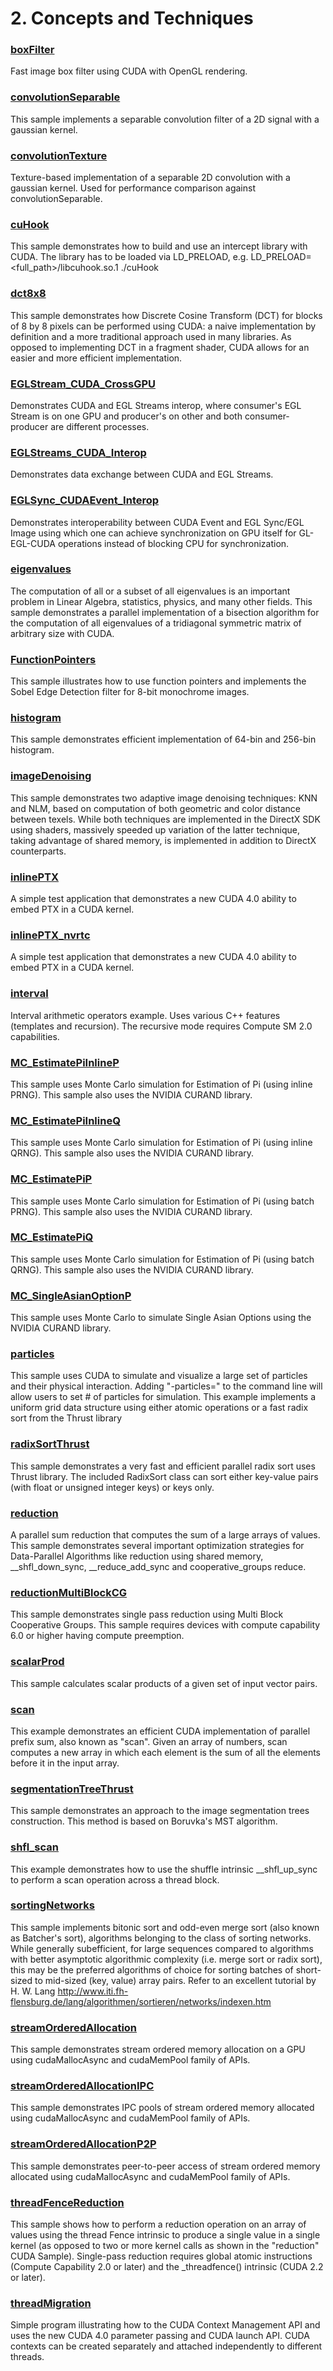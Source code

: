 # 2. Concepts and Techniques


### [boxFilter](./boxFilter)
Fast image box filter using CUDA with OpenGL rendering.

### [convolutionSeparable](./convolutionSeparable)
This sample implements a separable convolution filter of a 2D signal with a gaussian kernel.

### [convolutionTexture](./convolutionTexture)
Texture-based implementation of a separable 2D convolution with a gaussian kernel. Used for performance comparison against convolutionSeparable.

### [cuHook](./cuHook)
This sample demonstrates how to build and use an intercept library with CUDA. The library has to be loaded via LD_PRELOAD, e.g. LD_PRELOAD=<full_path>/libcuhook.so.1 ./cuHook

### [dct8x8](./dct8x8)
This sample demonstrates how Discrete Cosine Transform (DCT) for blocks of 8 by 8 pixels can be performed using CUDA: a naive implementation by definition and a more traditional approach used in many libraries. As opposed to implementing DCT in a fragment shader, CUDA allows for an easier and more efficient implementation.

### [EGLStream_CUDA_CrossGPU](./EGLStream_CUDA_CrossGPU)
Demonstrates CUDA and EGL Streams interop, where consumer's EGL Stream is on one GPU and producer's on other and both consumer-producer are different processes.

### [EGLStreams_CUDA_Interop](./EGLStreams_CUDA_Interop)
Demonstrates data exchange between CUDA and EGL Streams.

### [EGLSync_CUDAEvent_Interop](./EGLSync_CUDAEvent_Interop)
Demonstrates interoperability between CUDA Event and EGL Sync/EGL Image using which one can achieve synchronization on GPU itself for GL-EGL-CUDA operations instead of blocking CPU for synchronization.

### [eigenvalues](./eigenvalues)
The computation of all or a subset of all eigenvalues is an important problem in Linear Algebra, statistics, physics, and many other fields. This sample demonstrates a parallel implementation of a bisection algorithm for the computation of all eigenvalues of a tridiagonal symmetric matrix of arbitrary size with CUDA.

### [FunctionPointers](./FunctionPointers)
This sample illustrates how to use function pointers and implements the Sobel Edge Detection filter for 8-bit monochrome images.

### [histogram](./histogram)
This sample demonstrates efficient implementation of 64-bin and 256-bin histogram.

### [imageDenoising](./imageDenoising)
This sample demonstrates two adaptive image denoising techniques: KNN and NLM, based on computation of both geometric and color distance between texels. While both techniques are implemented in the DirectX SDK using shaders, massively speeded up variation of the latter technique, taking advantage of shared memory, is implemented in addition to DirectX counterparts.

### [inlinePTX](./inlinePTX)
A simple test application that demonstrates a new CUDA 4.0 ability to embed PTX in a CUDA kernel.

### [inlinePTX_nvrtc](./inlinePTX_nvrtc)
A simple test application that demonstrates a new CUDA 4.0 ability to embed PTX in a CUDA kernel.

### [interval](./interval)
Interval arithmetic operators example.  Uses various C++ features (templates and recursion).  The recursive mode requires Compute SM 2.0 capabilities.

### [MC_EstimatePiInlineP](./MC_EstimatePiInlineP)
This sample uses Monte Carlo simulation for Estimation of Pi (using inline PRNG).  This sample also uses the NVIDIA CURAND library.

### [MC_EstimatePiInlineQ](./MC_EstimatePiInlineQ)
This sample uses Monte Carlo simulation for Estimation of Pi (using inline QRNG).  This sample also uses the NVIDIA CURAND library.

### [MC_EstimatePiP](./MC_EstimatePiP)
This sample uses Monte Carlo simulation for Estimation of Pi (using batch PRNG).  This sample also uses the NVIDIA CURAND library.

### [MC_EstimatePiQ](./MC_EstimatePiQ)
This sample uses Monte Carlo simulation for Estimation of Pi (using batch QRNG).  This sample also uses the NVIDIA CURAND library.

### [MC_SingleAsianOptionP](./MC_SingleAsianOptionP)
This sample uses Monte Carlo to simulate Single Asian Options using the NVIDIA CURAND library.

### [particles](./particles)
This sample uses CUDA to simulate and visualize a large set of particles and their physical interaction.  Adding "-particles=<N>" to the command line will allow users to set # of particles for simulation.  This example implements a uniform grid data structure using either atomic operations or a fast radix sort from the Thrust library

### [radixSortThrust](./radixSortThrust)
This sample demonstrates a very fast and efficient parallel radix sort uses Thrust library. The included RadixSort class can sort either key-value pairs (with float or unsigned integer keys) or keys only.

### [reduction](./reduction)
A parallel sum reduction that computes the sum of a large arrays of values. This sample demonstrates several important optimization strategies for Data-Parallel Algorithms like reduction using shared memory, __shfl_down_sync, __reduce_add_sync and cooperative_groups reduce.

### [reductionMultiBlockCG](./reductionMultiBlockCG)
This sample demonstrates single pass reduction using Multi Block Cooperative Groups.  This sample requires devices with compute capability 6.0 or higher having compute preemption.

### [scalarProd](./scalarProd)
This sample calculates scalar products of a given set of input vector pairs.

### [scan](./scan)
This example demonstrates an efficient CUDA implementation of parallel prefix sum, also known as "scan".  Given an array of numbers, scan computes a new array in which each element is the sum of all the elements before it in the input array.

### [segmentationTreeThrust](./segmentationTreeThrust)
This sample demonstrates an approach to the image segmentation trees construction.  This method is based on Boruvka's MST algorithm.

### [shfl_scan](./shfl_scan)
This example demonstrates how to use the shuffle intrinsic __shfl_up_sync to perform a scan operation across a thread block. 

### [sortingNetworks](./sortingNetworks)
This sample implements bitonic sort and odd-even merge sort (also known as Batcher's sort), algorithms belonging to the class of sorting networks. While generally subefficient, for large sequences compared to algorithms with better asymptotic algorithmic complexity (i.e. merge sort or radix sort), this may be the preferred algorithms of choice for sorting batches of short-sized to mid-sized (key, value) array pairs. Refer to an excellent tutorial by H. W. Lang http://www.iti.fh-flensburg.de/lang/algorithmen/sortieren/networks/indexen.htm

### [streamOrderedAllocation](./streamOrderedAllocation)
This sample demonstrates stream ordered memory allocation on a GPU using cudaMallocAsync and cudaMemPool family of APIs.

### [streamOrderedAllocationIPC](./streamOrderedAllocationIPC)
This sample demonstrates IPC pools of stream ordered memory allocated using cudaMallocAsync and cudaMemPool family of APIs.

### [streamOrderedAllocationP2P](./streamOrderedAllocationP2P)
This sample demonstrates peer-to-peer access of stream ordered memory allocated using cudaMallocAsync and cudaMemPool family of APIs.

### [threadFenceReduction](./threadFenceReduction)
This sample shows how to perform a reduction operation on an array of values using the thread Fence intrinsic to produce a single value in a single kernel (as opposed to two or more kernel calls as shown in the "reduction" CUDA Sample).  Single-pass reduction requires global atomic instructions (Compute Capability 2.0 or later) and the _threadfence() intrinsic (CUDA 2.2 or later).

### [threadMigration](./threadMigration)
Simple program illustrating how to the CUDA Context Management API and uses the new CUDA 4.0 parameter passing and CUDA launch API.  CUDA contexts can be created separately and attached independently to different threads.

